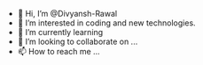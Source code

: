 - 👋 Hi, I’m @Divyansh-Rawal
- 👀 I’m interested in coding and new technologies.
- 🌱 I’m currently learning
- 💞️ I’m looking to collaborate on ...
- 📫 How to reach me ...

<!---
Divyansh-Rawal/Divyansh-Rawal is a ✨ special ✨ repository because its `README.md` (this file) appears on your GitHub profile.
You can click the Preview link to take a look at your changes.
--->
